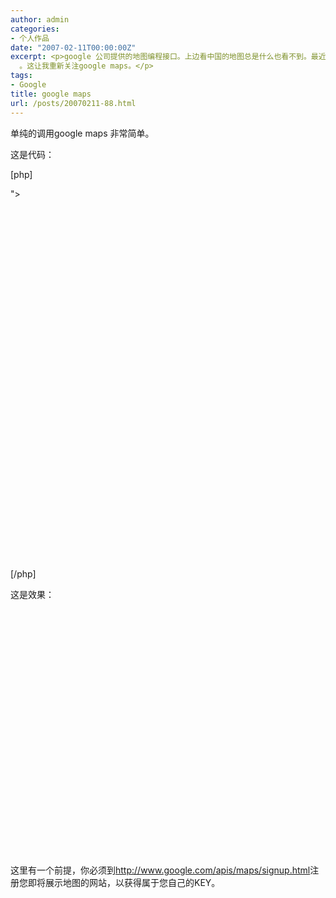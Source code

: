 ```yaml
---
author: admin
categories:
- 个人作品
date: "2007-02-11T00:00:00Z"
excerpt: <p>google 公司提供的地图编程接口。上边看中国的地图总是什么也看不到。最近推出了专门针对国内的地图搜索：<a href="http://ditu.google.com">http://ditu.google.com</a>
  。这让我重新关注google maps。</p>
tags:
- Google
title: google maps
url: /posts/20070211-88.html
---
```

单纯的调用google maps 非常简单。

这是代码：

[php]

<!DOCTYPE html PUBLIC "-//W3C//DTD XHTML 1.0 Strict//EN"  
&nbsp; "<http://www.w3.org/TR/xhtml1/DTD/xhtml1-strict.dtd>">  
<html xmlns="<http://www.w3.org/1999/xhtml>">  
&nbsp; <head>  
&nbsp;&nbsp;&nbsp; <meta http-equiv="content-type" content="text/html; charset=utf-8"/>  
&nbsp;&nbsp;&nbsp; <title>Google Maps JavaScript API Example</title>  
&nbsp;&nbsp;&nbsp; <script src="http://maps.google.com/maps?file=api&v=2&key=ABQIAAAAr9bLwv6tGMjqHVRRecYIsRS\_WIxRedhmzgs9nLfhW7L\_z9mszhQldj41i9SIbJ7oPQ92Yce-a_ucYw"  
&nbsp;&nbsp;&nbsp;&nbsp;&nbsp; type="text/javascript"></script>  
&nbsp;&nbsp;&nbsp; <script type="text/javascript">  
&nbsp;&nbsp;&nbsp; //<![CDATA[  
&nbsp;&nbsp;&nbsp; function load() {  
&nbsp;&nbsp;&nbsp;&nbsp;&nbsp; if (GBrowserIsCompatible()) {  
&nbsp;&nbsp;&nbsp;&nbsp;&nbsp;&nbsp;&nbsp; var map = new GMap2(document.getElementById("map"));  
&nbsp;&nbsp;&nbsp;&nbsp;&nbsp;&nbsp;&nbsp; map.setCenter(new GLatLng(37.4419, -122.1419), 13);  
&nbsp;&nbsp;&nbsp;&nbsp;&nbsp; }  
&nbsp;&nbsp;&nbsp; }  
&nbsp;&nbsp;&nbsp; //]]>  
&nbsp;&nbsp;&nbsp; </script>  
&nbsp; </head>  
&nbsp; <body onload="load()" onunload="GUnload()">  
&nbsp;&nbsp;&nbsp; <div id="map" style="width: 800px; height: 560px"></div>  
&nbsp; </body>  
</html>

[/php]

这是效果：

&nbsp;



<div id="map" style="WIDTH: 500px; HEIGHT: 300px">
</div>

&nbsp;

&nbsp;

这里有一个前提，你必须到<http://www.google.com/apis/maps/signup.html>注册您即将展示地图的网站，以获得属于您自己的KEY。